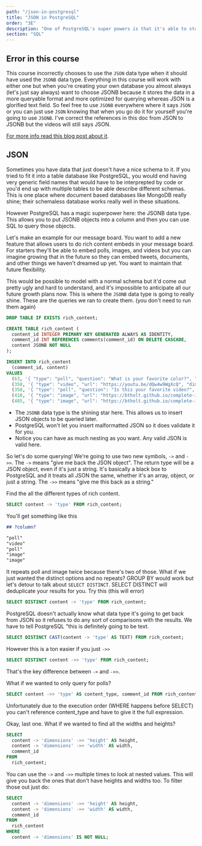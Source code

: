 ```yaml
---
path: "/json-in-postgresql"
title: "JSON in PostgreSQL"
order: "3E"
description: "One of PostgreSQL's super powers is that it's able to store and query JSON"
section: "SQL"
---
```


## Error in this course

This course incorrectly chooses to use the `JSON` data type when it should have used the `JSONB` data type. Everything in this course will work with either one but when you're creating your own database you almost always (let's just say always) want to choose JSONB because it stores the data in a more queryable format and more optimized for querying whereas JSON is a glorified text field. So feel free to use `JSONB` everywhere where it says `JSON` or you can just use `JSON` knowing that when you go do it for yourself you're going to use `JSONB`. I've correct the references in this doc from JSON to JSONB but the videos will still says JSON.

[For more info read this blog post about it][jsonb].

## JSON

Sometimes you have data that just doesn't have a nice schema to it. If you tried to fit it into a table database like PostgreSQL, you would end having very generic field names that would have to be interprepted by code or you'd end up with multiple tables to be able describe different schemas. This is one place where document based databases like MongoDB really shine; their schemaless database works really well in these situations.

However PostgreSQL has a magic superpower here: the JSONB data type. This allows you to put JSONB objects into a column and then you can use SQL to query those objects.

Let's make an example for our message board. You want to add a new feature that allows users to do rich content embeds in your message board. For starters they'll be able to embed polls, images, and videos but you can imagine growing that in the future so they can embed tweets, documents, and other things we haven't dreamed up yet. You want to maintain that future flexibility.

This would be possible to model with a normal schema but it'd come out pretty ugly and hard to understand, and it's impossible to anticipate all our future growth plans now. This is where the `JSONB` data type is going to really shine. These are the queries we ran to create them. (you don't need to run them again)

```sql
DROP TABLE IF EXISTS rich_content;

CREATE TABLE rich_content (
  content_id INTEGER PRIMARY KEY GENERATED ALWAYS AS IDENTITY,
  comment_id INT REFERENCES comments(comment_id) ON DELETE CASCADE,
  content JSONB NOT NULL
);

INSERT INTO rich_content
  (comment_id, content)
VALUES
  (63, '{ "type": "poll", "question": "What is your favorite color?", "options": ["blue", "red", "green", "yellow"] }'),
  (358, '{ "type": "video", "url": "https://youtu.be/dQw4w9WgXcQ", "dimensions": { "height": 1080, "width": 1920 }}'),
  (358, '{ "type": "poll", "question": "Is this your favorite video?", "options": ["yes", "no", "oh you"] }'),
  (410, '{ "type": "image", "url": "https://btholt.github.io/complete-intro-to-linux-and-the-cli/WORDMARK-Small.png", "dimensions": { "height": 400, "width": 1084 }}'),
  (485, '{ "type": "image", "url": "https://btholt.github.io/complete-intro-to-linux-and-the-cli/HEADER.png", "dimensions": { "height": 237 , "width": 3301 }}');
```

- The `JSONB` data type is the shining star here. This allows us to insert JSON objects to be queried later.
- PostgreSQL won't let you insert malformatted JSON so it does validate it for you.
- Notice you can have as much nesting as you want. Any valid JSON is valid here.

So let's do some querying! We're going to use two new symbols, `->` and `->>`. The `->` means "give me back the JSON object". The return type will be a JSON object, even if it's just a string. It's basically a black box to PostgreSQL and it treats all JSON the same, whether it's an array, object, or just a string. The `->>` means "give me this back as a string."

Find the all the different types of rich content.

```sql
SELECT content -> 'type' FROM rich_content;
```

You'll get something like this

```md
## ?column?

"poll"
"video"
"poll"
"image"
"image"
```

It repeats poll and image twice because there's two of those. What if we just wanted the distinct options and no repeats? GROUP BY would work but let's detour to talk about `SELECT DISTINCT`. SELECT DISTINCT will deduplicate your results for you. Try this (this will error)

```sql
SELECT DISTINCT content -> 'type' FROM rich_content;
```

PostgreSQL doesn't actually know what data type it's going to get back from JSON so it refuses to do any sort of comparisons with the results. We have to tell PostgreSQL "this is definitely going to be text.

```sql
SELECT DISTINCT CAST(content -> 'type' AS TEXT) FROM rich_content;
```

However this is a ton easier if you just `->>`

```sql
SELECT DISTINCT content ->> 'type' FROM rich_content;
```

That's the key difference between `->` and `->>`.

What if we wanted to only query for polls?

```sql
SELECT content ->> 'type' AS content_type, comment_id FROM rich_content WHERE content ->> 'type' = 'poll';
```

Unfortunately due to the execution order (WHERE happens before SELECT) you can't reference content_type and have to give it the full expression.

Okay, last one. What if we wanted to find all the widths and heights?

```sql
SELECT
  content -> 'dimensions' ->> 'height' AS height,
  content -> 'dimensions' ->> 'width' AS width,
  comment_id
FROM
  rich_content;
```

You can use the `->` and `->>` multiple times to look at nested values. This will give you back the ones that don't have heights and widths too. To filter those out just do:

```sql
SELECT
  content -> 'dimensions' ->> 'height' AS height,
  content -> 'dimensions' ->> 'width' AS width,
  comment_id
FROM
  rich_content
WHERE
  content -> 'dimensions' IS NOT NULL;
```

[jsonb]: https://www.citusdata.com/blog/2016/07/14/choosing-nosql-hstore-json-jsonb/
